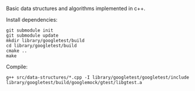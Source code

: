 Basic data structures and algorithms implemented in c++.

Install dependencies:
```
git submodule init
git submodule update
mkdir library/googletest/build
cd library/googletest/build
cmake ..
make
```

Compile:
```
g++ src/data-structures/*.cpp -I library/googletest/googletest/include library/googletest/build/googlemock/gtest/libgtest.a
```
